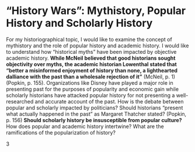# “History Wars”: Mythistory, Popular History and Scholarly History

For my historiographical topic, I would like to examine the concept of mythistory and the role of popular history and academic history. I would like to understand how “historical myths” have been impacted by objective academic history. **While McNeil believed that good historians sought objectivity over myths, the academic historian Lowenthal stated that “better a misinformed enjoyment of history than none, a lighthearted dalliance with the past than a wholesale rejection of it”** (McNeil, p. 1) (Popkin, p. 155). Organizations like Disney have played a major role in presenting past for the purposes of popularity and economic gain while scholarly historians have attacked popular history for not presenting a well-researched and accurate account of the past. How is the debate between popular and scholarly impacted by politicians? Should historians “present what actually happened in the past” as Margaret Thatcher stated? (Popkin, p. 156) **Should scholarly history be insusceptible from popular culture?** How does popular and academic history intertwine? What are the ramifications of the popularization of history?

3
